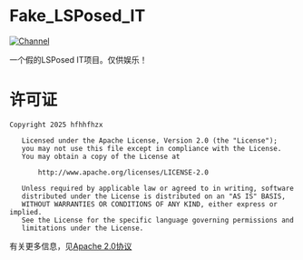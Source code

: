 # Fake_LSPosed_IT

[![Channel](https://img.shields.io/badge/Join-Telegram-blue.svg?logo=telegram)](https://t.me/LSPosed)

一个假的LSPosed IT项目。仅供娱乐！

# 许可证

```
Copyright 2025 hfhhfhzx

   Licensed under the Apache License, Version 2.0 (the "License");
   you may not use this file except in compliance with the License.
   You may obtain a copy of the License at

       http://www.apache.org/licenses/LICENSE-2.0

   Unless required by applicable law or agreed to in writing, software
   distributed under the License is distributed on an "AS IS" BASIS,
   WITHOUT WARRANTIES OR CONDITIONS OF ANY KIND, either express or implied.
   See the License for the specific language governing permissions and
   limitations under the License.
```

有关更多信息，见[Apache 2.0协议](http://www.apache.org/licenses/LICENSE-2.0)
